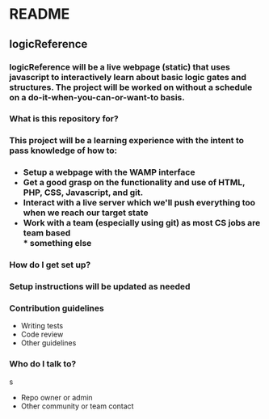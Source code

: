 # README #

<h2>logicReference</h2> 
<h3>logicReference will be a live webpage (static) that uses javascript to interactively learn about basic logic gates and structures.
The project will be worked on without a schedule on a do-it-when-you-can-or-want-to basis.</h3>

### What is this repository for? ###

<h3>This project will be a learning experience with the intent to pass knowledge of how to:<h3>
<ul>
<li>Setup a webpage with the WAMP interface</li>
<li>Get a good grasp on the functionality and use of HTML, PHP, CSS, Javascript, and git.</li>
<li>Interact with a live server which we'll push everything too when we reach our target state</li>
<li>Work with a team (especially using git) as most CS jobs are team based</li>
* something else
</ul>



### How do I get set up? ###

<h3>Setup instructions will be updated as needed</h3>

### Contribution guidelines ###

* Writing tests
* Code review
* Other guidelines

### Who do I talk to? ###
s
* Repo owner or admin
* Other community or team contact